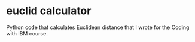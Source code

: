 # euclid calculator
Python code that calculates Euclidean distance that I wrote for the Coding with IBM course.
